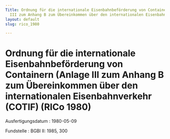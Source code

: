 ```yaml
---
Title: Ordnung für die internationale Eisenbahnbeförderung von Containern (Anlage
  III zum Anhang B zum Übereinkommen über den internationalen Eisenbahnverkehr (COTIF)
layout: default
slug: rico_1980

---
```


# Ordnung für die internationale Eisenbahnbeförderung von Containern (Anlage III zum Anhang B zum Übereinkommen über den internationalen Eisenbahnverkehr (COTIF) (RICo 1980)

Ausfertigungsdatum
:   1980-05-09

Fundstelle
:   BGBl II: 1985, 300

